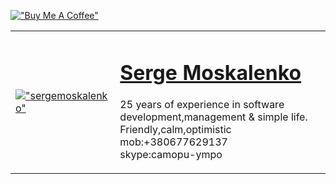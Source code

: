 [!["Buy Me A Coffee"](https://www.buymeacoffee.com/assets/img/custom_images/orange_img.png)](https://www.buymeacoffee.com/sergemoskalenko)

<table border="0"><tr><td>
  
[!["sergemoskalenko"](https://avatars.githubusercontent.com/u/1941586?v=4)](https://github.com/sergemoskalenko) 

</td><td>
<h1><a href="https://github.com/sergemoskalenko">Serge Moskalenko</a></h1>

25 years of experience in software development,management & simple life. Friendly,calm,optimistic<br> mob:+380677629137<br> skype:camopu-ympo 
</td></tr></table>


